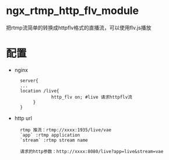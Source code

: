 # ngx_rtmp_http_flv_module
把rtmp流简单的转换成httpflv格式的直播流，可以使用flv.js播放
# 配置
* nginx
			
		server{ 
		...		
		location /live{		
            	    http_flv on; #live 请求httpflv流 		    
       		 } 		 
		} 
	
* http url

		rtmp 推流：rtmp://xxxx:1935/live/vae		
		`app` :rtmp application 
		`stream` :rtmp stream name 
		
		请求的http参数：http://xxxx:8080/live?app=live&stream=vae 
